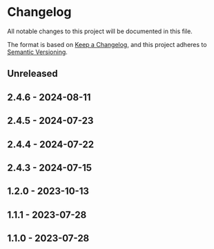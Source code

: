 # Changelog

All notable changes to this project will be documented in this file.

The format is based on [Keep a Changelog](https://keepachangelog.com/en/1.0.0/),
and this project adheres to [Semantic Versioning](https://semver.org/spec/v2.0.0.html).

## Unreleased

## 2.4.6 - 2024-08-11

## 2.4.5 - 2024-07-23

## 2.4.4 - 2024-07-22

## 2.4.3 - 2024-07-15

## 1.2.0 - 2023-10-13

## 1.1.1 - 2023-07-28

## 1.1.0 - 2023-07-28
